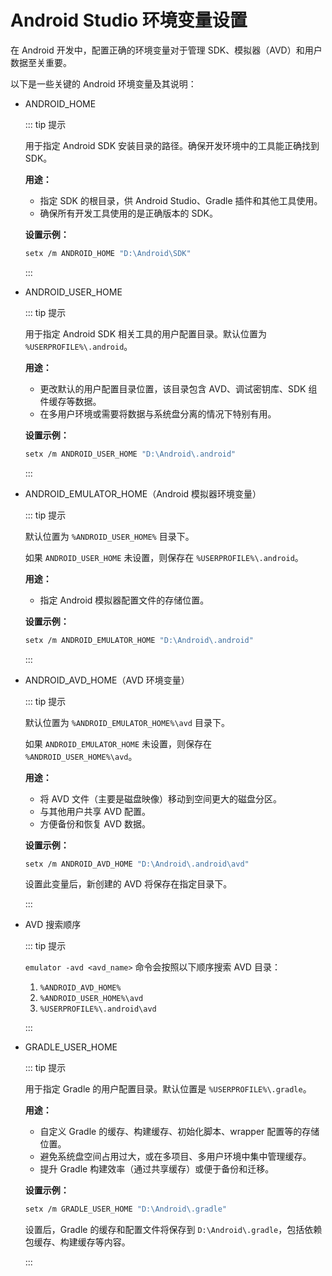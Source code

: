 # Android Studio 环境变量设置

在 Android 开发中，配置正确的环境变量对于管理 SDK、模拟器（AVD）和用户数据至关重要。

以下是一些关键的 Android 环境变量及其说明：

- ANDROID_HOME

  ::: tip 提示

  用于指定 Android SDK 安装目录的路径。确保开发环境中的工具能正确找到 SDK。

  **用途：**

  - 指定 SDK 的根目录，供 Android Studio、Gradle 插件和其他工具使用。
  - 确保所有开发工具使用的是正确版本的 SDK。

  **设置示例：**

  ```bash
  setx /m ANDROID_HOME "D:\Android\SDK"
  ```

  :::

- ANDROID_USER_HOME

  ::: tip 提示

  用于指定 Android SDK 相关工具的用户配置目录。默认位置为 `%USERPROFILE%\.android`。

  **用途：**

  - 更改默认的用户配置目录位置，该目录包含 AVD、调试密钥库、SDK 组件缓存等数据。
  - 在多用户环境或需要将数据与系统盘分离的情况下特别有用。

  **设置示例：**

  ```bash
  setx /m ANDROID_USER_HOME "D:\Android\.android"
  ```

  :::

- ANDROID_EMULATOR_HOME（Android 模拟器环境变量）

  ::: tip 提示

  默认位置为 `%ANDROID_USER_HOME%` 目录下。

  如果 `ANDROID_USER_HOME` 未设置，则保存在 `%USERPROFILE%\.android`。

  **用途：**

  - 指定 Android 模拟器配置文件的存储位置。

  **设置示例：**

  ```bash
  setx /m ANDROID_EMULATOR_HOME "D:\Android\.android"
  ```

  :::

- ANDROID_AVD_HOME（AVD 环境变量）

  ::: tip 提示

  默认位置为 `%ANDROID_EMULATOR_HOME%\avd` 目录下。

  如果 `ANDROID_EMULATOR_HOME` 未设置，则保存在 `%ANDROID_USER_HOME%\avd`。

  **用途：**

  - 将 AVD 文件（主要是磁盘映像）移动到空间更大的磁盘分区。
  - 与其他用户共享 AVD 配置。
  - 方便备份和恢复 AVD 数据。

  **设置示例：**

  ```bash
  setx /m ANDROID_AVD_HOME "D:\Android\.android\avd"
  ```

  设置此变量后，新创建的 AVD 将保存在指定目录下。

  :::

- AVD 搜索顺序

  ::: tip 提示

  `emulator -avd <avd_name>` 命令会按照以下顺序搜索 AVD 目录：

  1. `%ANDROID_AVD_HOME%`
  2. `%ANDROID_USER_HOME%\avd`
  3. `%USERPROFILE%\.android\avd`

  :::

- GRADLE_USER_HOME

  ::: tip 提示

  用于指定 Gradle 的用户配置目录。默认位置是 `%USERPROFILE%\.gradle`。

  **用途：**

  - 自定义 Gradle 的缓存、构建缓存、初始化脚本、wrapper 配置等的存储位置。
  - 避免系统盘空间占用过大，或在多项目、多用户环境中集中管理缓存。
  - 提升 Gradle 构建效率（通过共享缓存）或便于备份和迁移。

  **设置示例：**

  ```bash
  setx /m GRADLE_USER_HOME "D:\Android\.gradle"
  ```

  设置后，Gradle 的缓存和配置文件将保存到 `D:\Android\.gradle`，包括依赖包缓存、构建缓存等内容。

  :::
